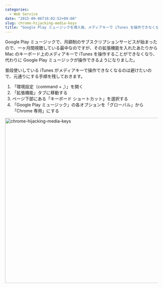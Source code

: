 ```yaml
---
categories:
  - Web Service
date: "2015-09-06T10:02:52+09:00"
slug: chrome-hijacking-media-keys
title: "Google Play ミュージックを導入後、メディアキーで iTunes を操作できなくなった時の対処法"
---
```


Google Play ミュージックで、月額制のサブスクリプションサービスが始まったので、一ヶ月間視聴している最中なのですが、その拡張機能を入れたあたりから Mac のキーボード上のメディアキーで iTunes を操作することができなくなり、代わりに Google Play ミュージックが操作できるようになりました。

普段使いしている iTunes がメディアキーで操作できなくなるのは避けたいので、元通りにする手順を残しておきます。

1. 「環境設定（command + ,）」を開く
1. 「拡張機能」タブに移動する
1. ページ下部にある「キーボード ショートカット」を選択する
1. 「Google Play ミュージック」の各オプションを「グローバル」から「Chrome 専用」にする

<img alt="chrome-hijacking-media-keys" src="/images/2015/09/extensions.png" width="728" height="546">
